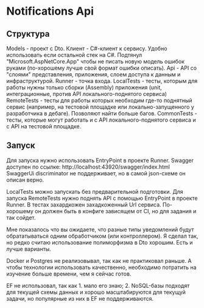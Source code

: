 # Notifications Api

## Структура
Models - проект с Dto.
Клиент - C#-клиент к сервису. Удобно использовать если остальной стек на C#. Подтянул  "Microsoft.AspNetCore.App" чтобы не писать новую модель ошибок руками (по-хорошему лучше свой формат ошибки описать).
Api - API со "слоями" представления, приложения, слоем доступа к данным и инфраструктурой.
Runner - точка входа.
LocalTests - тесты, которым для работы нужны только сборки (Assembly) приложения (unit, интеграционные, против API локального-поднятого сервиса)
RemoteTests - тесты для работы которых необходим где-то поднятный сервис (например, на тестовой площадке или локально-запущенного у разработчика в дебаге). Позволяют найти больше багов.
CommonTests - тесты, которые могут работать и с API локального-поднятого сервиса и с API на тестовой площадке.

## Запуск
Для запуска нужно использовать EntryPoint в проекте Runner.
Swagger доступен по ссылке: http://localhost:43920/swagger/index.html
SwaggerUi discriminator не поддерживает, но в самой json-схеме он описан верно.	 

LocalTests можно запускать без предварительной подготовки.
Для запуска RemoteTests нужно поднять API с помощью EntryPoint в проекте Runner. В тестах захардкожен захадкоженный Url сервиса. По-хорошему он должен быть в конфиге зависящем от CI, но для задания и так сойдет.

Мне показалось что вы ожидаете, что разные типы уведомлений будут обрататываться одним обработчиком (или контроллером).
Я сделал так, но редко считаю использование полиморфизма в Dto хорошим. Есть и лучше варианты.

Docker и Postgres не реализовывал, так как не практиковал раньше. А чтобы технологии использовать качественно, необходимо потратить на изучение больше времени, чем я сейчас готов.

EF не использовал, так как 1. мало его знаю; 2. NoSQL-базы подходят для текущей схемы данных и хорошо масштабируются для текущуй задачи, но популярные из них в EF не поддерживаются.

